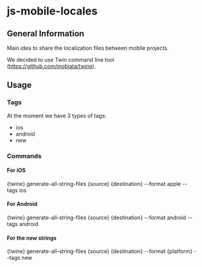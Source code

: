 # js-mobile-locales
General Information
--------------------
Main idea to share the localization files between mobile projects.

We decided to use Twin command line tool (https://github.com/mobiata/twine).


## Usage
### Tags  
  At the moment we have 3 types of tags:
  - ios
  - android
  - new

### Commands
#### For iOS
{twine} generate-all-string-files {source} {destination} --format apple --tags ios
#### For Android
{twine} generate-all-string-files {source} {destination} --format android --tags android
#### For the new strings
{twine} generate-all-string-files {source} {destination} --format {platform} --tags new
